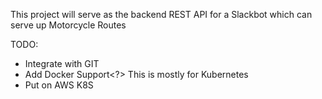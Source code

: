 This project will serve as the backend REST API for a Slackbot which can serve up Motorcycle Routes

TODO:
  - Integrate with GIT
  - Add Docker Support<?>  This is mostly for Kubernetes
  - Put on AWS K8S
